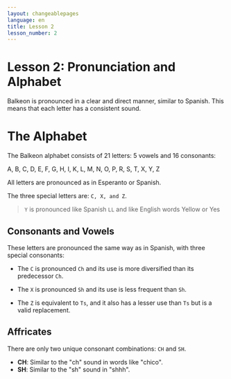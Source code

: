 ```yaml
---
layout: changeablepages
language: en
title: Lesson 2
lesson_number: 2
---
```


# Lesson 2: Pronunciation and Alphabet

Balkeon is pronounced in a clear and direct manner, similar to Spanish. This means that each letter has a consistent sound.

# The Alphabet
The Balkeon alphabet consists of 21 letters: 5 vowels and 16 consonants:

A, B, C, D, E, F, G, H, I, K, L, M, N, O, P, R, S, T, X, Y, Z

All letters are pronounced as in Esperanto or Spanish.

The three special letters are: `C, X, and Z`.

> `Y` is pronounced like Spanish `LL` and like English words Yellow or Yes

## Consonants and Vowels
These letters are pronounced the same way as in Spanish, with three special consonants:

- The `C` is pronounced `Ch` and its use is more diversified than its predecessor `Ch`.

- The `X` is pronounced `Sh` and its use is less frequent than `Sh`.

- The `Z` is equivalent to `Ts`, and it also has a lesser use than `Ts` but is a valid replacement.

## Affricates
There are only two unique consonant combinations: `CH` and `SH`.
- **CH**: Similar to the "ch" sound in words like "chico".
- **SH**: Similar to the "sh" sound in "shhh".
